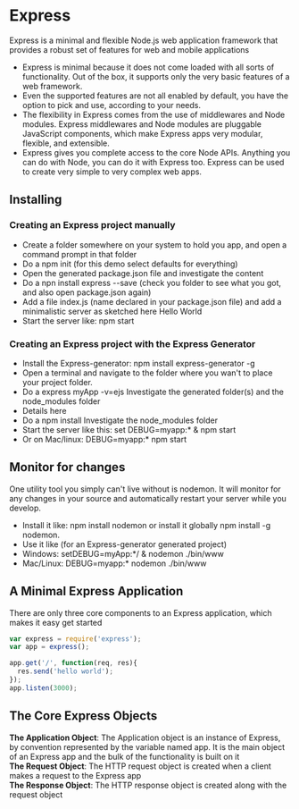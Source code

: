 # Express

Express is a minimal and flexible Node.js web application framework that provides a robust set of features for web and mobile applications

- Express is minimal because it does not come loaded with all sorts of functionality. Out of the box, it supports only the very basic features of a web framework.
- Even the supported features are not all enabled by default, you have the option to pick and use, according to your needs.
- The flexibility in Express comes from the use of middlewares and Node modules. Express middlewares and Node modules are pluggable JavaScript components, which make Express apps very modular, flexible, and extensible.
- Express gives you complete access to the core Node APIs. Anything you can do with Node, you can do it with Express too. Express can be used to create very simple to very complex web apps.

## Installing

### Creating an Express project manually

- Create a folder somewhere on your system to hold you app, and open a command prompt in that folder
- Do a npm init (for this demo select defaults for everything)
- Open the generated package.json file and investigate the content
- Do a npn install express --save (check you folder to see what you got, and also open package.json again)
- Add a file index.js (name declared in your package.json file) and add a minimalistic server as sketched here Hello World
- Start the server like: npm start

### Creating an Express project with the Express Generator

- Install the Express-generator: npm install express-generator -g
- Open a terminal and navigate to the folder where you wan't to place your project folder.
- Do a express myApp -v=ejs Investigate the generated folder(s) and the node_modules folder
- Details here
- Do a npm install Investigate the node_modules folder
- Start the server like this: set DEBUG=myapp:* & npm start
- Or on Mac/linux: DEBUG=myapp:* npm start

## Monitor for changes

One utility tool you simply can't live without is nodemon. It will monitor for any changes in your source and automatically restart your server while you develop.  
- Install it like: npm install nodemon or install it globally npm install -g nodemon.
- Use it like (for an Express-generator generated project)
- Windows: setDEBUG=myApp:*/ & nodemon ./bin/www
- Mac/Linux: DEBUG=myapp:* nodemon ./bin/www

## A Minimal Express Application

There are only three core components to an Express application, which makes it easy get started
```js
var express = require('express');
var app = express();

app.get('/', function(req, res){
  res.send('hello world');
});
app.listen(3000); 
```

## The Core Express Objects

**The Application Object**: The Application object is an instance of Express, by convention represented by the variable named app. It is the main object of an Express app and the bulk of the functionality is built on it  
**The Request Object**: The HTTP request object is created when a client makes a request to the Express app  
**The Response Object**: The HTTP response object is created along with the request object

